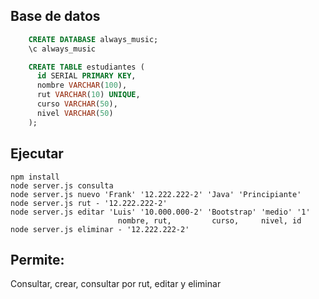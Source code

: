 ## Base de datos
```sql
    CREATE DATABASE always_music;
    \c always_music

    CREATE TABLE estudiantes (
      id SERIAL PRIMARY KEY,
      nombre VARCHAR(100),
      rut VARCHAR(10) UNIQUE,
      curso VARCHAR(50),
      nivel VARCHAR(50)
    );
```

## Ejecutar
```
npm install
node server.js consulta
node server.js nuevo 'Frank' '12.222.222-2' 'Java' 'Principiante'
node server.js rut - '12.222.222-2'
node server.js editar 'Luis' '10.000.000-2' 'Bootstrap' 'medio' '1'
                        nombre, rut,         curso,     nivel, id
node server.js eliminar - '12.222.222-2'
```
## Permite:
Consultar, crear, consultar por rut, editar y eliminar

